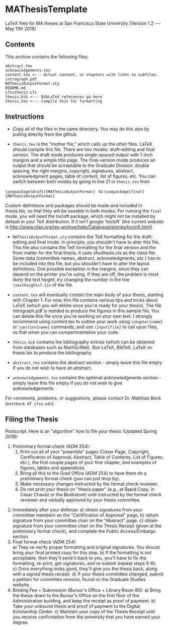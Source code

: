 # MAThesisTemplate
LaTeX files for MA theses at San Francisco State University
[Version 1.2 --- May 11th 2019]
## Contents
This archive contains the following files:
```
abstract.tex
acknowledgements.tex
content.tex <--- Actual content, or chapters with links to subfiles.
intrograph.pdf
MAThesisOutputFormat.sty
README.md
sfsuthesis.cls
thesis.bib <--- BibLaTeX references go here
thesis.tex <--- Compile this for formatting
```
## Instructions

* Copy all of the files in the same directory. You may do this also by pulling directly from the github.

* ```thesis.tex``` is the "mother file," which calls up the other files. LaTeX should compile this file. There are two modes: draft-editing and final version. The draft mode produces single-spaced output with 1-inch margins and a simple title page. The final-version mode produces an output that should be acceptable to the Graduate Division: double spacing, the right margins, copyright, signatures, abstract, acknowledgment pages, table of content, list of figures, etc. You can switch between both modes by going to line 21 in ```thesis.tex``` from

```\usepackage[draft]{MAThesisOutputFormat} ``` to ```\usepackage[final]{MAThesisOutputFormat}```

Custom definitions and packages should be made and included in thesis.tex, so that they will be useable in both modes. For running the ```final``` mode, you will need the tocloft package, which might not be installed by default in your TeX distribution. If it isn't google 'tocloft' (the current website is http://www.ctan.org/tex-archive/help/Catalogue/entries/tocloft.html).

* ```MAThesisOutputFormat.sty``` contains the TeX formatting for the draft-editing and final mode. In principle, you shouldn't have to alter this file. This file also contains the TeX formatting for the final version and the front matter for the final thesis. It uses sfsuthesis.cls as the class file. Some data (committee names, abstract, acknowledgments, etc.) has to be included into this file, but you shouldn't have to alter the layout definitions. One possible exception is the margins, since they can depend on the printer you're using. If they are off, the problem is most likely the text height; try changing the number in the line ```\textheight=7.1in``` of the file.

* ```content.tex``` will eventually contain the main body of your thesis, starting with Chapter 1. For now, this file contains various tips and tricks about LaTeX (which you will delete once you're ready for your thesis). The file intrograph.pdf is needed to produce the figures in this sample file. You can delete this file once you're working on your own text. I strongly recommend using content.tex to outline your work using ```\chapter{name}``` or ```\section{name}``` commands, and use ```\input{file}``` to call upon files, so that when you can compartmentalize your code. 

* ```thesis.bib``` contains the bibliography entries (which can be obtained from databases such as MathSciNet). Run LaTeX, BibTeX, LaTeX on thesis.tex to produce the bibliography.

* ```abstract.tex``` contains the abstract section - simply leave this file empty if you do not wish to have an abstract.

* ```acknowledgements.tex``` contains the optional acknowledgments section - simply leave this file empty if you do not wish to give acknowledgements.

For comments, problems, or suggestions, please contact Dr. Matthias Beck (```mattbeck AT sfsu.edu```).


## Filing the Thesis
Postscript: Here is an "algorithm" how to file your thesis (Updated Spring 2019):
1. Preliminary format check (ADM 254): 
    1. Print out all of your "preamble" pages (Cover Page, Copyright, Certification of Approval, Abstract, Table of Contents, List of Figures, etc.), the first couple pages of your first chapter, and examples of figures, tables and appendices.  
    2. Bring all this to the Grad Office (ADM 254) to have them do a preliminary format check (you can just drop by).   
    3. Make necessary changes instructed by the format check reviewer.    
    4. Do not print your thesis on "thesis paper" (e.g., at Rapid Copy, in Cesar Chavez or the Bookstore) until instructed by the format check reviewer and verbally approved by your thesis committee.
2) Immediately after your defense:
     a) obtain signatures from your committee members on the "Certification of Approval" page,
     b) obtain signature from your committee chair on the "Abstract" page.
     c) obtain signature from your committee chair on the Thesis Receipt (given at the preliminary format check), and complete the Public Access/Embargo section.
3) Final format check (ADM 254):   
	a) They re-verify proper formatting and original signatures. You should bring your final printed copy for this step.
	b) If the formatting is not acceptable, then they'll send it back to you, you'll have to fix the formatting, re-print, get signatures, and re-submit (repeat steps 5-6).  
	c) Once everything looks good, they'll give you the thesis back, along with a signed thesis receipt.
	d) If your thesis committee changed, submit a petition for committee revision, found on the Graduate Studies website.
4) Binding Fee + Submission (Bursur's Office + Library Room 80):
	a) Bring the thesis down to the Bursur's Office on the first floor of the Administration building, and keep the receipt as proof of payment. 
	b) Take your unbound thesis and proof of payment to the Digital Scholarship Center.
	c) Maintain your copy of the Thesis Receipt until you receive confirmation from the university that you have earned your degree.




















